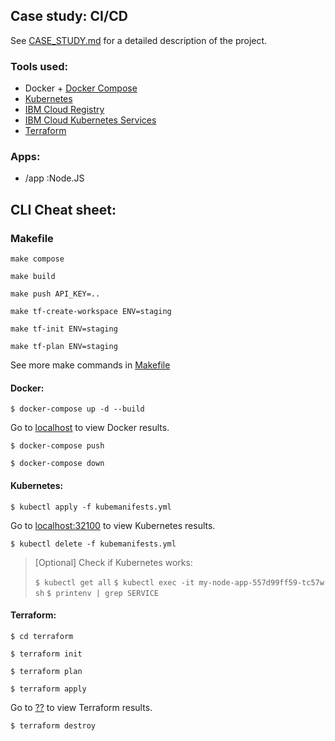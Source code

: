 ## Case study: CI/CD

See [CASE_STUDY.md](CASE_STUDY.md) for a detailed description of the project.

### Tools used:

- Docker + [Docker Compose](https://docs.docker.com/get-started/08_using_compose/)
- [Kubernetes](https://kubernetes.io/)
- [IBM Cloud Registry](https://cloud.ibm.com/docs/Registry)
- [IBM Cloud Kubernetes Services](https://cloud.ibm.com/docs/containers)
- [Terraform](https://registry.terraform.io/)

### Apps:

- /app :Node.JS

## CLI Cheat sheet:

### Makefile

`make compose`

`make build`

`make push API_KEY=..`

`make tf-create-workspace ENV=staging`

`make tf-init ENV=staging`

`make tf-plan ENV=staging`

See more make commands in [Makefile](Makefile)


#### Docker:

`$ docker-compose up -d --build`

Go to [localhost](http://localhost:80) to view Docker results.

`$ docker-compose push`

`$ docker-compose down`


#### Kubernetes:

`$ kubectl apply -f kubemanifests.yml`

Go to [localhost:32100](http://localhost:32100) to view Kubernetes results.

`$ kubectl delete -f kubemanifests.yml`

> [Optional] Check if Kubernetes works:
> 
> `$ kubectl get all`
> `$ kubectl exec -it my-node-app-557d99ff59-tc57w sh`
> `$ printenv | grep SERVICE`

#### Terraform:

`$ cd terraform`

`$ terraform init`

`$ terraform plan`

`$ terraform apply`

Go to [??](??) to view Terraform results.

`$ terraform destroy`

